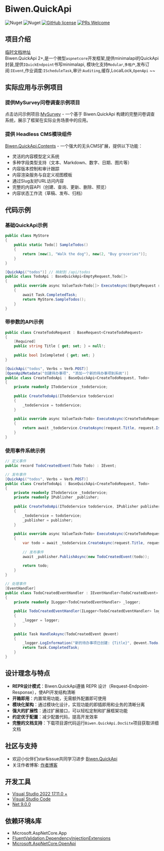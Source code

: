 ﻿# Biwen.QuickApi

![Nuget](https://img.shields.io/nuget/v/Biwen.QuickApi)
![Nuget](https://img.shields.io/nuget/dt/Biwen.QuickApi)
[![GitHub license](https://img.shields.io/badge/license-MIT-blue.svg)](https://github.com/vipwan/Biwen.QuickApi/blob/master/LICENSE.txt) 
[![PRs Welcome](https://img.shields.io/badge/PRs-welcome-brightgreen.svg)](https://github.com/vipwan/Biwen.QuickApi/pulls) 

## 项目介绍
[临时文档地址](http://39.108.3.212:8086/index.html) <br/>
Biwen.QuickApi 2+,是一个微型`aspnetcore`开发框架,提供minimalapi的QuickApi封装,提供`IQuickEndpoint`书写minimalapi,
模块化支持`Modular`,`多租户`,发布订阅:`IEvent`,作业调度:`IScheduleTask`,审计:`Auditing`,缓存,LocalLock,`OpenApi` ~~

## 实际应用与示例项目

### 提供MySurvey问卷调查示例项目
点击访问示例项目:[MySurvey](https://github.com/vipwan/MySurvey) - 一个基于 Biwen.QuickApi 构建的完整问卷调查系统，展示了框架在实际业务场景中的应用。

### 提供 Headless CMS模块组件
[Biwen.QuickApi.Contents](https://github.com/vipwan/Biwen.QuickApi/tree/master/extensions/Biwen.QuickApi.Contents) - 一个强大的无头CMS扩展，提供以下功能：

- 灵活的内容模型定义系统
- 多种字段类型支持（文本、Markdown、数字、日期、图片等）
- 内容版本控制和审计跟踪
- 内容渲染服务与自定义视图模板
- 通过Slug友好URL访问内容
- 完整的内容API（创建、查询、更新、删除、预览）
- 内容状态工作流（草稿、发布、归档）

## 代码示例

### 基础QuickApi示例

```c#
public class MyStore
{
    public static Todo[] SampleTodos()
    {
        return [new(1, "Walk the dog"), new(2, "Buy groceries")];
    }
}

[QuickApi("todos")] // 映射到 /api/todos
public class TodoApi : BaseQuickApi<EmptyRequest,Todo[]>
{
    public override async ValueTask<Todo[]> ExecuteAsync(EmptyRequest request)
    {
        await Task.CompletedTask;
        return MyStore.SampleTodos();
    }
}
```

### 带参数的API示例

```c#
public class CreateTodoRequest : BaseRequest<CreateTodoRequest>
{
    [Required]
    public string Title { get; set; } = null!;
    
    public bool IsCompleted { get; set; }
}

[QuickApi("todos", Verbs = Verb.POST)]
[OpenApiMetadata("创建待办事项", "添加一个新的待办事项到系统")]
public class CreateTodoApi : BaseQuickApi<CreateTodoRequest, Todo>
{
    private readonly ITodoService _todoService;
    
    public CreateTodoApi(ITodoService todoService)
    {
        _todoService = todoService;
    }
    
    public override async ValueTask<Todo> ExecuteAsync(CreateTodoRequest request, CancellationToken cancellationToken)
    {
        return await _todoService.CreateAsync(request.Title, request.IsCompleted);
    }
}
```

### 使用事件系统示例

```c#
// 定义事件
public record TodoCreatedEvent(Todo Todo) : IEvent;

// 发布事件
[QuickApi("todos", Verbs = Verb.POST)]
public class CreateTodoApi : BaseQuickApi<CreateTodoRequest, Todo>
{
    private readonly ITodoService _todoService;
    private readonly IPublisher _publisher;
    
    public CreateTodoApi(ITodoService todoService, IPublisher publisher)
    {
        _todoService = todoService;
        _publisher = publisher;
    }
    
    public override async ValueTask<Todo> ExecuteAsync(CreateTodoRequest request)
    {
        var todo = await _todoService.CreateAsync(request.Title, request.IsCompleted);
        
        // 发布事件
        await _publisher.PublishAsync(new TodoCreatedEvent(todo));
        
        return todo;
    }
}

// 处理事件
[EventHandler]
public class TodoCreatedEventHandler : IEventHandler<TodoCreatedEvent>
{
    private readonly ILogger<TodoCreatedEventHandler> _logger;
    
    public TodoCreatedEventHandler(ILogger<TodoCreatedEventHandler> logger)
    {
        _logger = logger;
    }
    
    public Task HandleAsync(TodoCreatedEvent @event)
    {
        _logger.LogInformation("新的待办事项已创建: {Title}", @event.Todo.Title);
        return Task.CompletedTask;
    }
}
```

## 设计理念与特点

- **REPR设计模式**：Biwen.QuickApi遵循 REPR 设计（Request-Endpoint-Response），使API开发结构清晰
- **开箱即用**：内置常用功能，无需额外配置即可使用
- **模块化架构**：通过模块化设计，实现功能的即插即用和业务的清晰分离
- **强大的扩展性**：通过扩展接口，可以轻松定制和扩展框架功能
- **约定优于配置**：减少配置代码，提高开发效率
- **完整的文档支持**：下载项目源代码运行`Biwen.QuickApi.DocSite`项目获取详细文档

## 社区与支持

- 欢迎小伙伴们star&issue共同学习进步 [Biwen.QuickApi](https://github.com/vipwan/Biwen.QuickApi)
- 关注作者博客: [作者博客](https://www.cnblogs.com/vipwan/)

## 开发工具

- [Visual Studio 2022 17.11.0 +](https://learn.microsoft.com/zh-cn/visualstudio/releases/2022/release-notes-preview)
- [Visual Studio Code](https://code.visualstudio.com/Download)
- [Net 9.0.0](https://dotnet.microsoft.com/zh-cn/download/dotnet/9.0)

## 依赖环境&库

- Microsoft.AspNetCore.App
- [FluentValidation.DependencyInjectionExtensions](https://www.nuget.org/packages/FluentValidation.DependencyInjectionExtensions)
- [Microsoft.AspNetCore.OpenApi](https://www.nuget.org/packages/Microsoft.AspNetCore.OpenApi/8.0.10)
